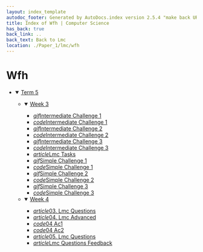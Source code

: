 ```yaml
---
layout: index_template
autodoc_footer: Generated by AutoDocs.index version 2.5.4 "make back URLs relative" ⓒ Starwort, 2020
title: Index of Wfh | Computer Science
has_back: true
back_link: ..
back_text: Back to Lmc
location: ./Paper_1/lmc/wfh
---
```


# **Wfh**

- <details open><summary><a href='././term_5'>Term 5</a></summary>

  - <details open><summary><a href='./term_5/week_3'>Week 3</a></summary>

    - <a href='./term_5/week_3/intermediate_challenge_1.gif'><i title='GIF file' class="material-icons">gif</i>Intermediate Challenge 1</a>
    - <a href='./term_5/week_3/intermediate_challenge_1.lmc'><i title='LMC file' class="material-icons">code</i>Intermediate Challenge 1</a>
    - <a href='./term_5/week_3/intermediate_challenge_2.gif'><i title='GIF file' class="material-icons">gif</i>Intermediate Challenge 2</a>
    - <a href='./term_5/week_3/intermediate_challenge_2.lmc'><i title='LMC file' class="material-icons">code</i>Intermediate Challenge 2</a>
    - <a href='./term_5/week_3/intermediate_challenge_3.gif'><i title='GIF file' class="material-icons">gif</i>Intermediate Challenge 3</a>
    - <a href='./term_5/week_3/intermediate_challenge_3.lmc'><i title='LMC file' class="material-icons">code</i>Intermediate Challenge 3</a>
    - <a href='./term_5/week_3/lmc_tasks.html'><i title='MD file' class="material-icons">article</i>Lmc Tasks</a>
    - <a href='./term_5/week_3/simple_challenge_1.gif'><i title='GIF file' class="material-icons">gif</i>Simple Challenge 1</a>
    - <a href='./term_5/week_3/simple_challenge_1.lmc'><i title='LMC file' class="material-icons">code</i>Simple Challenge 1</a>
    - <a href='./term_5/week_3/simple_challenge_2.gif'><i title='GIF file' class="material-icons">gif</i>Simple Challenge 2</a>
    - <a href='./term_5/week_3/simple_challenge_2.lmc'><i title='LMC file' class="material-icons">code</i>Simple Challenge 2</a>
    - <a href='./term_5/week_3/simple_challenge_3.gif'><i title='GIF file' class="material-icons">gif</i>Simple Challenge 3</a>
    - <a href='./term_5/week_3/simple_challenge_3.lmc'><i title='LMC file' class="material-icons">code</i>Simple Challenge 3</a>

    </details>
  - <details open><summary><a href='./term_5/week_4'>Week 4</a></summary>

    - <a href='./term_5/week_4/03._lmc_questions.html'><i title='MD file' class="material-icons">article</i>03. Lmc Questions</a>
    - <a href='./term_5/week_4/04._lmc_advanced.html'><i title='MD file' class="material-icons">article</i>04. Lmc Advanced</a>
    - <a href='./term_5/week_4/04_ac1.lmc'><i title='LMC file' class="material-icons">code</i>04 Ac1</a>
    - <a href='./term_5/week_4/04_ac2.lmc'><i title='LMC file' class="material-icons">code</i>04 Ac2</a>
    - <a href='./term_5/week_4/05._lmc_questions.html'><i title='MD file' class="material-icons">article</i>05. Lmc Questions</a>
    - <a href='./term_5/week_4/lmc_questions_feedback.html'><i title='MD file' class="material-icons">article</i>Lmc Questions Feedback</a>

    </details>

  </details>
